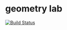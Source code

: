 # geometry lab
[![Build Status](https://travis-ci.org/shrek1402/trpo.svg?branch=master)](https://travis-ci.org/shrek1402/trpo)
